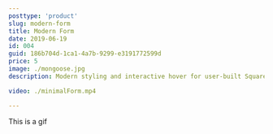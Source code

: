 ```yaml
---
posttype: 'product'
slug: modern-form
title: Modern Form
date: 2019-06-19
id: 004
guid: 186b704d-1ca1-4a7b-9299-e3191772599d
price: 5
image: ./mongoose.jpg
description: Modern styling and interactive hover for user-built Squarespace forms. Available for both Squarespace 7.0 & 7.1 official templates.

video: ./minimalForm.mp4

---
```


This is a gif